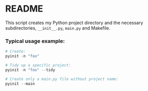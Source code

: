 # README

This script creates my Python project directory and the necessary
subdirectories, `__init__.py`, `main.py` and Makefile.

### Typical usage example:

```py
# Create:
pyinit -n "foo"

# Tidy up a specific project:
pyinit -n "foo" --tidy

# Create only a main.py file without project name:
pyinit --main
```
